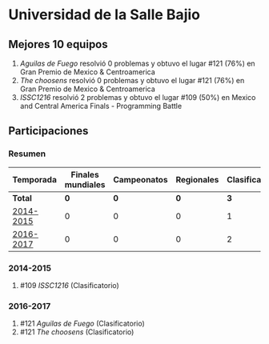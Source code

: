 ---
---

# Universidad de la Salle Bajio

## Mejores 10 equipos

1. _Aguilas de Fuego_ resolvió 0 problemas y obtuvo el lugar #121 (76%) en Gran Premio de Mexico & Centroamerica
1. _The choosens_ resolvió 0 problemas y obtuvo el lugar #121 (76%) en Gran Premio de Mexico & Centroamerica
1. _ISSC1216_ resolvió 2 problemas y obtuvo el lugar #109 (50%) en Mexico and Central America Finals - Programming Battle

## Participaciones

### Resumen

| Temporada | Finales mundiales | Campeonatos | Regionales | Clasificatorios | Equipos |
| --- | --- | --- | --- | --- | --- |
| **Total** | **0** | **0** | **0** | **3** | **3** |
| [2014-2015](#2014-2015) | 0 | 0 | 0 | 1 | 1 |
| [2016-2017](#2016-2017) | 0 | 0 | 0 | 2 | 2 |

### 2014-2015

1. #109 _ISSC1216_ (Clasificatorio)

### 2016-2017

1. #121 _Aguilas de Fuego_ (Clasificatorio)
1. #121 _The choosens_ (Clasificatorio)



